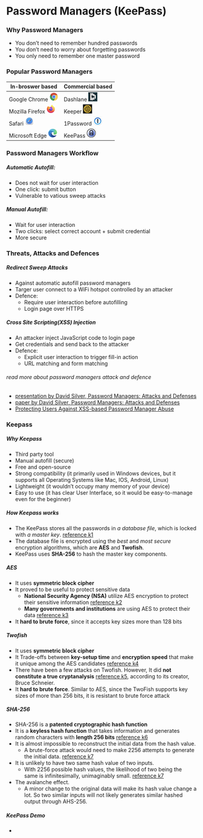 # Password Managers (KeePass)

### Why Password Managers
- You don’t need to remember hundred passwords
- You don’t need to worry about forgetting passwords 
- You only need to remember one master password

### Popular Password Managers
| In-broswer based | Commercial based |
| --------         | --------         |
| Google Chrome ![alt text][chrome]      | Dashlane ![alt text][dashlane]      |
| Mozilla Firefox ![alt text][firefox]   | Keeper ![alt text][keeper]          |
| Safari ![alt text][safari]             | 1Password ![alt text][onepassword]    |
| Microsoft Edge ![alt text][microsoft]  | KeePass ![alt text][keepass]        |

### Password Managers Workflow
##### Automatic Autofill:
- Does not wait for user interaction
- One click: submit button 
- Vulnerable to vatious sweep attacks
##### Manual Autofill:
- Wait for user interaction 
- Two clicks: select correct account + submit credential 
- More secure 

### Threats, Attacks and Defences
##### Redirect Sweep Attacks
- Against automatic autofill password managers
- Targer user connect to a WiFi hotspot controlled by an attacker
- Defence:
  - Require user interaction before autofilling 
  - Login page over HTTPS
##### Cross Site Scripting(XSS) Injection
- An attacker inject JavaScript code to login page 
- Get credentials and send back to the attacker 
- Defence:
  - Explicit user interaction to trigger fill-in action
  - URL matching and form matching


###### read more about password managers attack and defence
- [presentation by David Silver, Password Managers: Attacks and Defenses](https://www.usenix.org/conference/usenixsecurity14/technical-sessions/presentation/silver)
- [paper by David Silver, Password Managers: Attacks and Defenses](https://www.usenix.org/system/files/conference/usenixsecurity14/sec14-paper-silver.pdf)
- [Protecting Users Against XSS-based Password Manager Abuse ](https://cispa.saarland/group/stock/papers/stock2014protecting.pdf)



### Keepass 
##### Why Keepass
- Third party tool
- Manual autofill (secure)
- Free and open-source 
- Strong compatibility (it primarily used in Windows devices, but it supports all Operating Systems like Mac, IOS, Android, Linux)
- Lightweight (it wouldn’t occupy many memory of your device)
- Easy to use (it has clear User Interface, so it would be easy-to-manage even for the beginner)
##### How Keepass works
- The KeePass stores all the passwords in _a database file_, which is locked with _a master key_. [reference k1]
- The database file is encrypted using the _best_ and _most secure_ encryption algorithms, which are __AES__ and __Twofish__.
- KeePass uses __SHA-256__ to hash the master key components.
##### AES
- It uses __symmetric block cipher__
- It proved to be useful to protect sensitive data
  - __National Security Agency (NSA)__ utilize AES encryption to protect their sensitive information [reference k2]
  - __Many governments and institutions__ are using AES to protect their data [reference k3]
- It __hard to brute force__, since it accepts key sizes more than 128 bits
##### Twofish
- It uses __symmetric block cipher__
- It Trade-offs between __key-setup time__ and __encryption speed__ that make it unique among the AES candidates [reference k4]
- There have been a few attacks on Twofish. However, It did __not constitute a true cryptanalysis__ [reference k5], according to its creator, Bruce Schneier.
- It __hard to brute force__. Similar to AES, since the TwoFish supports key sizes of more than 256 bits, it is resistant to brute force attack
##### SHA-256
- SHA-256 is a __patented cryptographic hash function__
- It is a __keyless hash function__ that takes information and generates random characters with __length 256 bits__ [reference k6]
- It is almost impossible to reconstruct the initial data from the hash value.
  - A brute-force attack would need to make 2256 attempts to generate the initial data. [reference k7]
- It is unlikely to have two same hash value of two inputs.
  - With 2256 possible hash values, the likelihood of two being the same is infinitesimally, unimaginably small. [reference k7]
- The avalanche effect.
  - A minor change to the original data will make its hash value change a lot. So two similar inputs will not likely generates similar hashed output through AHS-256.
##### KeePass Demo
- 







[chrome]: https://github.com/tingsama/hacking-p1/blob/main/images/chrome.png 'Chrome Logo'
[firefox]: https://github.com/tingsama/hacking-p1/blob/main/images/firefox.png 'Firefox Logo'
[safari]: https://github.com/tingsama/hacking-p1/blob/main/images/safari.png 'Safari Logo'
[microsoft]: https://github.com/tingsama/hacking-p1/blob/main/images/microsoft.png 'Microsoft Logo'
[dashlane]: https://github.com/tingsama/hacking-p1/blob/main/images/dashlane.png 'Dashlane Logo'
[keeper]: https://github.com/tingsama/hacking-p1/blob/main/images/keeper.png 'Keeper Logo'
[onepassword]: https://github.com/tingsama/hacking-p1/blob/main/images/onepassword.png 'Onepassword Logo'
[keepass]: https://github.com/tingsama/hacking-p1/blob/main/images/keepass.png 'Keepass Logo'
[reference k1]: https://keepass.info/
[reference k2]: https://securityboulevard.com/2020/04/advanced-encryption-standard-aes-what-it-is-and-how-it-works/ 
[reference k3]: https://searchsecurity.techtarget.com/definition/Advanced-Encryption-Standard#:~:text=The%20Advanced%20Encryption%20Standard%20
[reference k4]: https://www.schneier.com/academic/archives/1998/12/the_twofish_encrypti.html
[reference k5]: https://choosetoencrypt.com/tech/twofish-encryption/
[reference k6]: https://www.solarwindsmsp.com/blog/sha-256-encryption#:~:text=SHA%2D256%20is%20a%20patented,that%20is%20256%20bits%20long.&text=In%20cryptographic%20hashing%2C%20the%20hashed,its%20original%20512%2Dbit%20form.
[reference k7]: https://www.solarwindsmsp.com/blog/sha-256-encryption#:~:text=Three%20properties%20make%20SHA%2D256,a%20collision



